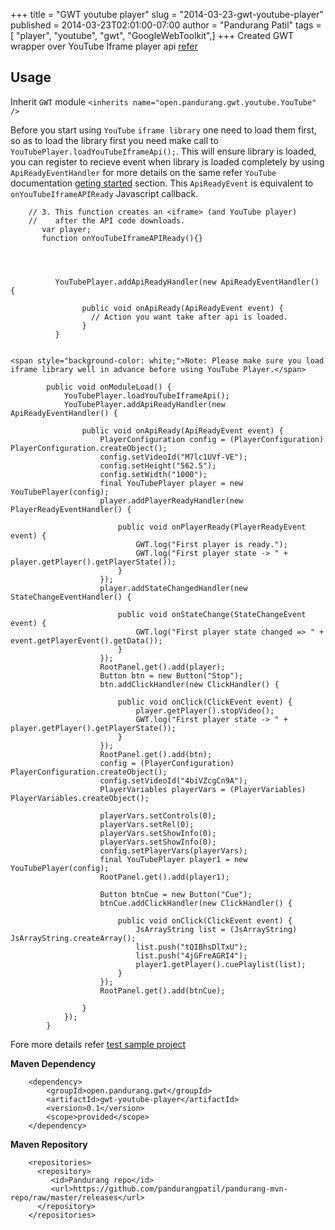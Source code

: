 +++
title = "GWT youtube player"
slug = "2014-03-23-gwt-youtube-player"
published = 2014-03-23T02:01:00-07:00
author = "Pandurang Patil"
tags = [ "player", "youtube", "gwt", "GoogleWebToolkit",]
+++
Created GWT wrapper over YouTube Iframe player api
[refer](https://github.com/pandurangpatil/gwt-youtube)

**Usage**
---------

Inherit `GWT` module `<inherits name="open.pandurang.gwt.youtube.YouTube" />`

Before you start using `YouTube` `iframe library` one need to load them first, so as to load the library first you need make call to `YouTubePlayer.loadYouTubeIframeApi();`. This will ensure library is loaded, you can register to recieve event when library is loaded completely by using `ApiReadyEventHandler` for more details on the same refer `YouTube` documentation [geting started](https://developers.google.com/youtube/iframe_api_reference#Requirements) section. This `ApiReadyEvent` is equivalent to  `onYouTubeIframeAPIReady` Javascript callback.

```
    // 3. This function creates an <iframe> (and YouTube player)
    //    after the API code downloads.
       var player;
       function onYouTubeIframeAPIReady(){}

  
  

          YouTubePlayer.addApiReadyHandler(new ApiReadyEventHandler() {

                public void onApiReady(ApiReadyEvent event) {
                  // Action you want take after api is loaded.
                }
          }

  
<span style="background-color: white;">Note: Please make sure you load
iframe library well in advance before using YouTube Player.</span>  

        public void onModuleLoad() {
            YouTubePlayer.loadYouTubeIframeApi();
            YouTubePlayer.addApiReadyHandler(new ApiReadyEventHandler() {

                public void onApiReady(ApiReadyEvent event) {
                    PlayerConfiguration config = (PlayerConfiguration) PlayerConfiguration.createObject();
                    config.setVideoId("M7lc1UVf-VE");
                    config.setHeight("562.5");
                    config.setWidth("1000");
                    final YouTubePlayer player = new YouTubePlayer(config);
                    player.addPlayerReadyHandler(new PlayerReadyEventHandler() {

                        public void onPlayerReady(PlayerReadyEvent event) {
                            GWT.log("First player is ready.");
                            GWT.log("First player state -> " + player.getPlayer().getPlayerState());
                        }
                    });
                    player.addStateChangedHandler(new StateChangeEventHandler() {

                        public void onStateChange(StateChangeEvent event) {
                            GWT.log("First player state changed => " + event.getPlayerEvent().getData());
                        }
                    });
                    RootPanel.get().add(player);
                    Button btn = new Button("Stop");
                    btn.addClickHandler(new ClickHandler() {

                        public void onClick(ClickEvent event) {
                            player.getPlayer().stopVideo();
                            GWT.log("First player state -> " + player.getPlayer().getPlayerState());
                        }
                    });
                    RootPanel.get().add(btn);
                    config = (PlayerConfiguration) PlayerConfiguration.createObject();
                    config.setVideoId("4biVZcgCn9A");
                    PlayerVariables playerVars = (PlayerVariables) PlayerVariables.createObject();

                    playerVars.setControls(0);
                    playerVars.setRel(0);
                    playerVars.setShowInfo(0);
                    playerVars.setShowInfo(0);
                    config.setPlayerVars(playerVars);
                    final YouTubePlayer player1 = new YouTubePlayer(config);
                    RootPanel.get().add(player1);

                    Button btnCue = new Button("Cue");
                    btnCue.addClickHandler(new ClickHandler() {

                        public void onClick(ClickEvent event) {
                            JsArrayString list = (JsArrayString) JsArrayString.createArray();
                            list.push("tQIBhsDlTxU");
                            list.push("4jGFreAGRI4");
                            player1.getPlayer().cuePlaylist(list);
                        }
                    });
                    RootPanel.get().add(btnCue);

                }
            });
        }
```

Fore more details refer [test sample project](https://github.com/pandurangpatil/gwt-youtube/tree/master/gwt-youtube-test)

**Maven Dependency**

```
    <dependency>
        <groupId>open.pandurang.gwt</groupId>
        <artifactId>gwt-youtube-player</artifactId>
        <version>0.1</version>
        <scope>provided</scope>
    </dependency>
```

**Maven Repository**  

```
    <repositories>
      <repository>
         <id>Pandurang repo</id>
         <url>https://github.com/pandurangpatil/pandurang-mvn-repo/raw/master/releases</url>
      </repository>
    </repositories>
```

